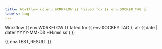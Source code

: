 ```yaml
---
title: Workflow {{ env.WORKFLOW }} failed for {{ env.DOCKER_TAG }}
labels: bug
---
```


Workflow {{ env.WORKFLOW }} failed for {{ env.DOCKER_TAG }} at: {{ date | date('YYYY-MM-DD HH:mm:ss') }}

{{ env.TEST_RESULT }}
